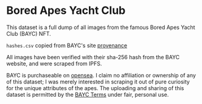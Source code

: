 # Bored Apes Yacht Club

This dataset is a full dump of all images from the famous Bored Apes Yacht Club (BAYC) NFT. 

`hashes.csv` copied from BAYC's site [provenance](https://boredapeyachtclub.com/#/provenance)

All images have been verified with their sha-256 hash from the BAYC website, and were scraped from IPFS.

BAYC is purchaseable on [opensea](https://opensea.io/collection/boredapeyachtclub). I claim no affiliation or ownership of any of this dataset; I was merely interested in scraping it out of pure curiosity for the unique attributes of the apes. The uploading and sharing of this dataset is permitted by the [BAYC Terms](https://boredapeyachtclub.com/#/terms) under fair, personal use.